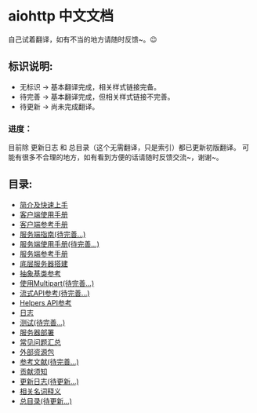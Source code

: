 # aiohttp 中文文档

自己试着翻译，如有不当的地方请随时反馈~。:wink:

## 标识说明:

* 无标识 -> 基本翻译完成，相关样式链接完备。
* 待完善 -> 基本翻译完成，但相关样式链接不完善。
* 待更新 -> 尚未完成翻译。

### 进度：
目前除 更新日志 和 总目录（这个无需翻译，只是索引）都已更新初版翻译。
可能有很多不合理的地方，如有看到方便的话请随时反馈交流~，谢谢~。

## 目录:
* <a href="https://github.com/HuberTRoy/aiohttp-chinese-document/blob/master/aiohttp%E6%96%87%E6%A1%A3/Introduce.md">简介及快速上手</a>
* <a href="https://github.com/HuberTRoy/aiohttp-chinese-document/blob/master/aiohttp%E6%96%87%E6%A1%A3/ClientUsage.md">客户端使用手册</a>
* <a href="https://github.com/HuberTRoy/aiohttp-chinese-document/blob/master/aiohttp%E6%96%87%E6%A1%A3/ClientReference.md">客户端参考手册</a>
* <a href="https://github.com/HuberTRoy/aiohttp-chinese-document/blob/master/aiohttp%E6%96%87%E6%A1%A3/ServerTutorial.md">服务端指南(待完善...)</a>
* <a href="https://github.com/HuberTRoy/aiohttp-chinese-document/blob/master/aiohttp%E6%96%87%E6%A1%A3/ServerUsage.md">服务端使用手册(待完善...)</a>
* <a href="https://github.com/HuberTRoy/aiohttp-chinese-document/blob/master/aiohttp%E6%96%87%E6%A1%A3/ServerReference.md">服务端参考手册</a>
* <a href="https://github.com/HuberTRoy/aiohttp-chinese-document/blob/master/aiohttp%E6%96%87%E6%A1%A3/LowLevelServer.md">底层服务器搭建</a>
* <a href="https://github.com/HuberTRoy/aiohttp-chinese-document/blob/master/aiohttp%E6%96%87%E6%A1%A3/AbstractBaseClasses.md">抽象基类参考</a>
* <a href="https://github.com/HuberTRoy/aiohttp-chinese-document/blob/master/aiohttp%E6%96%87%E6%A1%A3/WorkWithMultipart.md">使用Multipart(待完善...)</a>
* <a href="https://github.com/HuberTRoy/aiohttp-chinese-document/blob/master/aiohttp%E6%96%87%E6%A1%A3/StreamingAPI.md">流式API参考(待完善...)</a>
* <a href="https://github.com/HuberTRoy/aiohttp-chinese-document/blob/master/aiohttp%E6%96%87%E6%A1%A3/Helpers.md">Helpers API参考</a>
* <a href="https://github.com/HuberTRoy/aiohttp-chinese-document/blob/master/aiohttp%E6%96%87%E6%A1%A3/Logging.md">日志</a>
* <a href="https://github.com/HuberTRoy/aiohttp-chinese-document/blob/master/aiohttp%E6%96%87%E6%A1%A3/Testing.md">测试(待完善...)</a>
* <a href="https://github.com/HuberTRoy/aiohttp-chinese-document/blob/master/aiohttp%E6%96%87%E6%A1%A3/ServerDeployment.md">服务器部署</a>
* <a href="https://github.com/HuberTRoy/aiohttp-chinese-document/blob/master/aiohttp%E6%96%87%E6%A1%A3/FrequentlyAskedQuestions.md">常见问题汇总</a>
* <a href="https://github.com/HuberTRoy/aiohttp-chinese-document/blob/master/aiohttp%E6%96%87%E6%A1%A3/ExternalSources.md">外部资源包</a>
* <a href="https://github.com/HuberTRoy/aiohttp-chinese-document/tree/master/aiohttp%E6%96%87%E6%A1%A3/Essays.md">参考文献(待完善...)</a>
* <a href="https://github.com/HuberTRoy/aiohttp-chinese-document/blob/master/aiohttp%E6%96%87%E6%A1%A3/Contributing.md">贡献须知</a>
* <a href="https://aiohttp.readthedocs.io/en/stable/changes.html">更新日志(待更新...)</a>
* <a href="https://github.com/HuberTRoy/aiohttp-chinese-document/blob/master/aiohttp%E6%96%87%E6%A1%A3/Glossary.md">相关名词释义</a>
* <a href="https://aiohttp.readthedocs.io/en/stable/toc.html">总目录(待更新...)</a>






